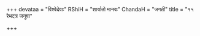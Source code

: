+++
devataa = "विश्वेदेवाः"
RShiH = "शार्यातो मानवः"
ChandaH = "जगती"
title = "१५ रेभदत्र जनुषा"

+++
